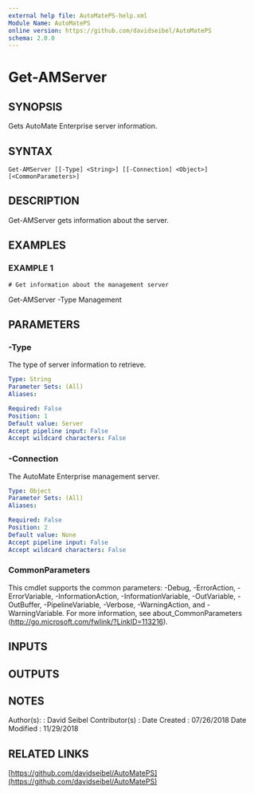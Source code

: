 ```yaml
---
external help file: AutoMatePS-help.xml
Module Name: AutoMatePS
online version: https://github.com/davidseibel/AutoMatePS
schema: 2.0.0
---
```


# Get-AMServer

## SYNOPSIS
Gets AutoMate Enterprise server information.

## SYNTAX

```
Get-AMServer [[-Type] <String>] [[-Connection] <Object>] [<CommonParameters>]
```

## DESCRIPTION
Get-AMServer gets information about the server.

## EXAMPLES

### EXAMPLE 1
```
# Get information about the management server
```

Get-AMServer -Type Management

## PARAMETERS

### -Type
The type of server information to retrieve.

```yaml
Type: String
Parameter Sets: (All)
Aliases:

Required: False
Position: 1
Default value: Server
Accept pipeline input: False
Accept wildcard characters: False
```

### -Connection
The AutoMate Enterprise management server.

```yaml
Type: Object
Parameter Sets: (All)
Aliases:

Required: False
Position: 2
Default value: None
Accept pipeline input: False
Accept wildcard characters: False
```

### CommonParameters
This cmdlet supports the common parameters: -Debug, -ErrorAction, -ErrorVariable, -InformationAction, -InformationVariable, -OutVariable, -OutBuffer, -PipelineVariable, -Verbose, -WarningAction, and -WarningVariable.
For more information, see about_CommonParameters (http://go.microsoft.com/fwlink/?LinkID=113216).

## INPUTS

## OUTPUTS

## NOTES
Author(s):     : David Seibel
Contributor(s) :
Date Created   : 07/26/2018
Date Modified  : 11/29/2018

## RELATED LINKS

[https://github.com/davidseibel/AutoMatePS](https://github.com/davidseibel/AutoMatePS)

